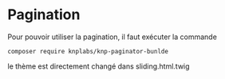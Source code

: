 # Pagination


Pour pouvoir utiliser la pagination, il faut exécuter la commande

```
composer require knplabs/knp-paginator-bunlde
```

le thème est directement changé dans sliding.html.twig
